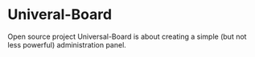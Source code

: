# Univeral-Board

Open source project Universal-Board is about creating a simple (but not less powerful) administration panel.
